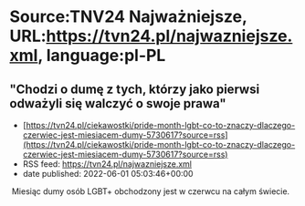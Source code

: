 # Source:TNV24 Najważniejsze, URL:https://tvn24.pl/najwazniejsze.xml, language:pl-PL

## "Chodzi o dumę z tych, którzy jako pierwsi odważyli się walczyć o swoje prawa"
 - [https://tvn24.pl/ciekawostki/pride-month-lgbt-co-to-znaczy-dlaczego-czerwiec-jest-miesiacem-dumy-5730617?source=rss](https://tvn24.pl/ciekawostki/pride-month-lgbt-co-to-znaczy-dlaczego-czerwiec-jest-miesiacem-dumy-5730617?source=rss)
 - RSS feed: https://tvn24.pl/najwazniejsze.xml
 - date published: 2022-06-01 05:03:46+00:00

<img alt="" src="https://tvn24.pl/najnowsze/cdn-zdjecie-6s37jt-marsz-rownosci-w-gdansku-7147302/alternates/LANDSCAPE_1280" />
    Miesiąc dumy osób LGBT+ obchodzony jest w czerwcu na całym świecie.

